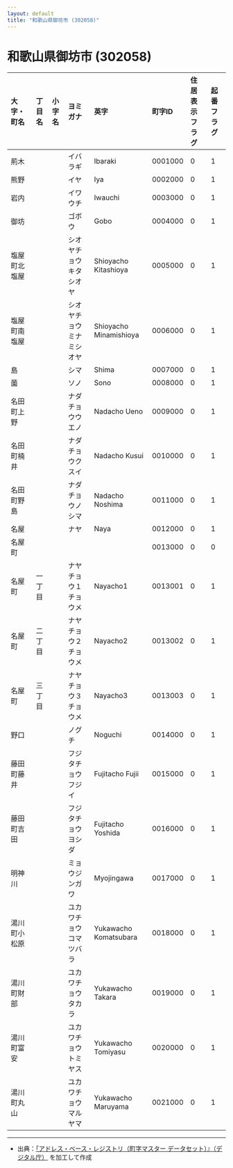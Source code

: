 ```yaml
---
layout: default
title: "和歌山県御坊市 (302058)"
---
```


# 和歌山県御坊市 (302058)

| 大字・町名 | 丁目名 | 小字名 | ヨミガナ | 英字 | 町字ID | 住居表示フラグ | 起番フラグ |
|:---|:---|:---|:---|:---|:---|:---|:---|
| 荊木 |  |  | イバラギ | Ibaraki | 0001000 | 0 | 1 |
| 熊野 |  |  | イヤ | Iya | 0002000 | 0 | 1 |
| 岩内 |  |  | イワウチ | Iwauchi | 0003000 | 0 | 1 |
| 御坊 |  |  | ゴボウ | Gobo | 0004000 | 0 | 1 |
| 塩屋町北塩屋 |  |  | シオヤチョウキタシオヤ | Shioyacho Kitashioya | 0005000 | 0 | 1 |
| 塩屋町南塩屋 |  |  | シオヤチョウミナミシオヤ | Shioyacho Minamishioya | 0006000 | 0 | 1 |
| 島 |  |  | シマ | Shima | 0007000 | 0 | 1 |
| 薗 |  |  | ソノ | Sono | 0008000 | 0 | 1 |
| 名田町上野 |  |  | ナダチョウウエノ | Nadacho Ueno | 0009000 | 0 | 1 |
| 名田町楠井 |  |  | ナダチョウクスイ | Nadacho Kusui | 0010000 | 0 | 1 |
| 名田町野島 |  |  | ナダチョウノシマ | Nadacho Noshima | 0011000 | 0 | 1 |
| 名屋 |  |  | ナヤ | Naya | 0012000 | 0 | 1 |
| 名屋町 |  |  |  |  | 0013000 | 0 | 0 |
| 名屋町 | 一丁目 |  | ナヤチョウ１チョウメ | Nayacho1 | 0013001 | 0 | 1 |
| 名屋町 | 二丁目 |  | ナヤチョウ２チョウメ | Nayacho2 | 0013002 | 0 | 1 |
| 名屋町 | 三丁目 |  | ナヤチョウ３チョウメ | Nayacho3 | 0013003 | 0 | 1 |
| 野口 |  |  | ノグチ | Noguchi | 0014000 | 0 | 1 |
| 藤田町藤井 |  |  | フジタチョウフジイ | Fujitacho Fujii | 0015000 | 0 | 1 |
| 藤田町吉田 |  |  | フジタチョウヨシダ | Fujitacho Yoshida | 0016000 | 0 | 1 |
| 明神川 |  |  | ミョウジンガワ | Myojingawa | 0017000 | 0 | 1 |
| 湯川町小松原 |  |  | ユカワチョウコマツバラ | Yukawacho Komatsubara | 0018000 | 0 | 1 |
| 湯川町財部 |  |  | ユカワチョウタカラ | Yukawacho Takara | 0019000 | 0 | 1 |
| 湯川町富安 |  |  | ユカワチョウトミヤス | Yukawacho Tomiyasu | 0020000 | 0 | 1 |
| 湯川町丸山 |  |  | ユカワチョウマルヤマ | Yukawacho Maruyama | 0021000 | 0 | 1 |

---

- 出典：[「アドレス・ベース・レジストリ（町字マスター データセット）』（デジタル庁）](https://www.digital.go.jp/policies/base_registry_address/) を加工して作成